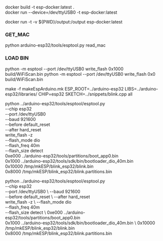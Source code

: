 docker build -t esp-docker:latest .  
docker run --device=/dev/ttyUSB0 -t esp-docker:latest


docker run -t -v ${PWD}/output:/output esp-docker:latest


### GET_MAC  
python arduino-esp32/tools/esptool.py read_mac

### LOAD BIN
python -m esptool --port /dev/ttyUSB0 write_flash 0x1000 build/WiFiScan.bin
python -m esptool --port /dev/ttyUSB0 write_flash 0x0 build/WiFiScan.bin


make -f makeEspArduino.mk ESP_ROOT=../arduino-esp32 LIBS=../arduino-esp32/libraries/ CHIP=esp32 SKETCH=../snippets/blink.cpp all  



python ../arduino-esp32/tools/esptool/esptool.py \
--chip esp32 \
--port /dev/ttyUSB0 \
--baud 921600 \
--before default_reset \
--after hard_reset \
write_flash -z \
--flash_mode dio \
--flash_freq 40m \
--flash_size detect \
0xe000 ../arduino-esp32/tools/partitions/boot_app0.bin \
0x1000 ../arduino-esp32/tools/sdk/bin/bootloader_dio_40m.bin \
0x10000 /tmp/mkESP/blink_esp32/blink.bin \
0x8000 /tmp/mkESP/blink_esp32/blink.partitions.bin

python ../arduino-esp32/tools/esptool/esptool.py \
--chip esp32 \
--port /dev/ttyUSB0 \ 
--baud 921600 \
--before default_reset \ 
--after hard_reset \
write_flash -z \ 
--flash_mode dio \
--flash_freq 40m \
--flash_size detect \ 
0xe000 ../arduino-esp32/tools/partitions/boot_app0.bin \
0x1000 ../arduino-esp32/tools/sdk/bin/bootloader_dio_40m.bin \ 
0x10000 /tmp/mkESP/blink_esp32/blink.bin \
0x8000 /tmp/mkESP/blink_esp32/blink.partitions.bin